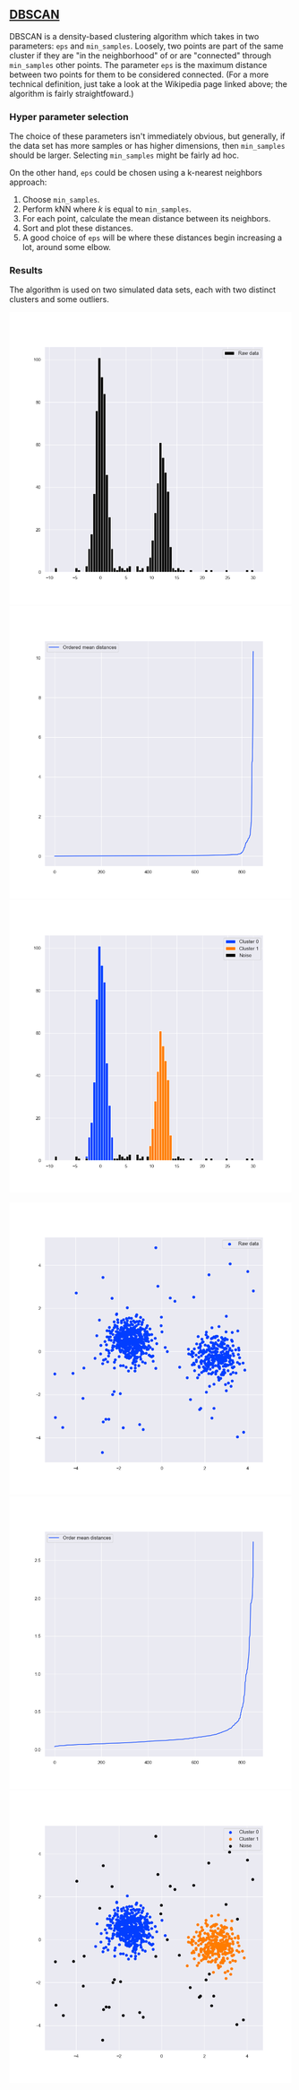 ## [DBSCAN](https://en.wikipedia.org/wiki/DBSCAN)

DBSCAN is a density-based clustering algorithm which takes in two parameters: `eps` and `min_samples`.
Loosely, two points are part of the same cluster if they are "in the neighborhood" of or are "connected" through `min_samples` other points.
The parameter `eps` is the maximum distance between two points for them to be considered connected.
(For a more technical definition, just take a look at the Wikipedia page linked above; the algorithm is fairly straightfoward.)

### Hyper parameter selection

The choice of these parameters isn't immediately obvious, but generally, if the data set has more samples or has higher dimensions, then `min_samples` should be larger.
Selecting `min_samples` might be fairly ad hoc.

On the other hand, `eps` could be chosen using a k-nearest neighbors approach:
1. Choose `min_samples`.
2. Perform kNN where *k* is equal to `min_samples`.
3. For each point, calculate the mean distance between its neighbors.
4. Sort and plot these distances.
5. A good choice of `eps` will be where these distances begin increasing a lot, around some elbow.

### Results

The algorithm is used on two simulated data sets, each with two distinct clusters and some outliers.

![](plots/uni_data.png)
![](plots/uni_dists.png)
![](plots/uni_cluster.png)

![](plots/biv_data.png)
![](plots/biv_dists.png)
![](plots/biv_cluster.png)
